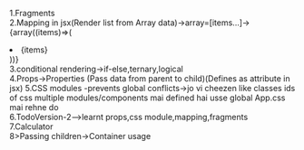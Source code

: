 1.Fragments
<br>
2.Mapping in jsx(Render list from Array data)->array=[items...]->{array((items)=>(
  <li key="{items}" className="list-group-items">{items}</li>
))}
<br>
3.conditional rendering->if-else,ternary,logical
<br>
4.Props->Properties (Pass data from parent to child)(Defines as attribute in jsx)
5.CSS modules -prevents global conflicts->jo vi cheezen like classes ids of css multiple modules/components mai defined hai usse global App.css mai rehne do 
<br>
6.TodoVersion-2-->learnt props,css module,mapping,fragments
<br>
7.Calculator
<br>
8>Passing children->Container usage   
